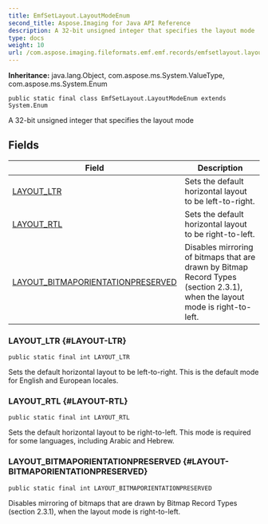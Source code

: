 ```yaml
---
title: EmfSetLayout.LayoutModeEnum
second_title: Aspose.Imaging for Java API Reference
description: A 32-bit unsigned integer that specifies the layout mode
type: docs
weight: 10
url: /com.aspose.imaging.fileformats.emf.emf.records/emfsetlayout.layoutmodeenum/
---
```

**Inheritance:**
java.lang.Object, com.aspose.ms.System.ValueType, com.aspose.ms.System.Enum
```
public static final class EmfSetLayout.LayoutModeEnum extends System.Enum
```

A 32-bit unsigned integer that specifies the layout mode
## Fields

| Field | Description |
| --- | --- |
| [LAYOUT_LTR](#LAYOUT-LTR) | Sets the default horizontal layout to be left-to-right. |
| [LAYOUT_RTL](#LAYOUT-RTL) | Sets the default horizontal layout to be right-to-left. |
| [LAYOUT_BITMAPORIENTATIONPRESERVED](#LAYOUT-BITMAPORIENTATIONPRESERVED) | Disables mirroring of bitmaps that are drawn by Bitmap Record Types (section 2.3.1), when the layout mode is right-to-left. |
### LAYOUT_LTR {#LAYOUT-LTR}
```
public static final int LAYOUT_LTR
```


Sets the default horizontal layout to be left-to-right. This is the default mode for English and European locales.

### LAYOUT_RTL {#LAYOUT-RTL}
```
public static final int LAYOUT_RTL
```


Sets the default horizontal layout to be right-to-left. This mode is required for some languages, including Arabic and Hebrew.

### LAYOUT_BITMAPORIENTATIONPRESERVED {#LAYOUT-BITMAPORIENTATIONPRESERVED}
```
public static final int LAYOUT_BITMAPORIENTATIONPRESERVED
```


Disables mirroring of bitmaps that are drawn by Bitmap Record Types (section 2.3.1), when the layout mode is right-to-left.

